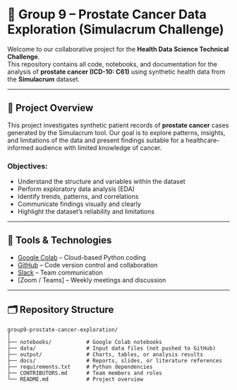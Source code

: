 # 🧪 Group 9 – Prostate Cancer Data Exploration (Simulacrum Challenge)

Welcome to our collaborative project for the **Health Data Science Technical Challenge**.  
This repository contains all code, notebooks, and documentation for the analysis of **prostate cancer (ICD-10: C61)** using synthetic health data from the **Simulacrum** dataset.

---

## 📌 Project Overview

This project investigates synthetic patient records of **prostate cancer** cases generated by the Simulacrum tool. Our goal is to explore patterns, insights, and limitations of the data and present findings suitable for a healthcare-informed audience with limited knowledge of cancer.

### Objectives:
- Understand the structure and variables within the dataset
- Perform exploratory data analysis (EDA)
- Identify trends, patterns, and correlations
- Communicate findings visually and clearly
- Highlight the dataset’s reliability and limitations

---

## 🔧 Tools & Technologies

- [Google Colab](https://colab.research.google.com/) – Cloud-based Python coding
- [GitHub](https://github.com/) – Code version control and collaboration
- [Slack](https://slack.com/) – Team communication
- [Zoom / Teams] – Weekly meetings and discussion

---

## 🗂 Repository Structure

```
group9-prostate-cancer-exploration/
│
├── notebooks/           # Google Colab notebooks
├── data/                # Input data files (not pushed to GitHub)
├── output/              # Charts, tables, or analysis results
├── docs/                # Reports, slides, or literature references
├── requirements.txt     # Python dependencies
├── CONTRIBUTORS.md      # Team members and roles
└── README.md            # Project overview 
